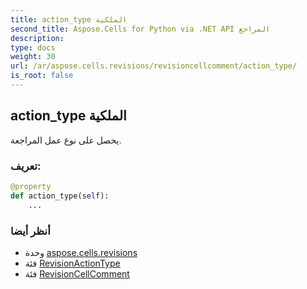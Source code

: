 ```yaml
---
title: action_type الملكية
second_title: Aspose.Cells for Python via .NET API المراجع
description:
type: docs
weight: 30
url: /ar/aspose.cells.revisions/revisioncellcomment/action_type/
is_root: false
---
```

##  action_type الملكية

يحصل على نوع عمل المراجعة.
###  تعريف:
```python
@property
def action_type(self):
    ...
```

###  أنظر أيضا
* وحدة [aspose.cells.revisions](../../)
* فئة [RevisionActionType](/cells/python-net/ar/aspose.cells.revisions/revisionactiontype)
* فئة [RevisionCellComment](/cells/python-net/ar/aspose.cells.revisions/revisioncellcomment)
